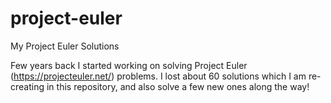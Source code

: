# project-euler
My Project Euler Solutions

Few years back I started working on solving Project Euler (https://projecteuler.net/) problems. I lost about 60 solutions which I am re-creating in this repository, and also solve a few new ones along the way!

